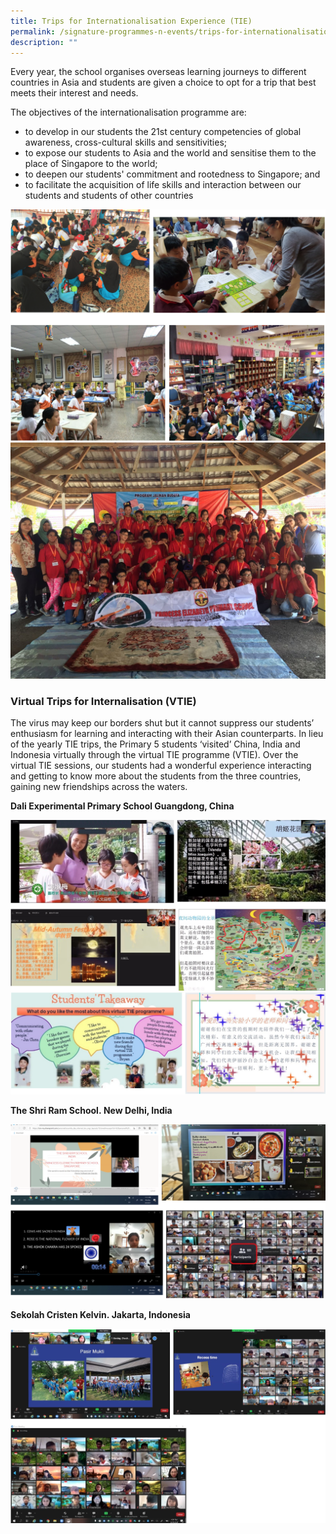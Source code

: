 ```yaml
---
title: Trips for Internationalisation Experience (TIE)
permalink: /signature-programmes-n-events/trips-for-internationalisation-experience-tie
description: ""
---
```

Every year, the school organises overseas learning journeys to different countries in Asia and students are given a choice to opt for a trip that best meets their interest and needs.

  

The objectives of the internationalisation programme are:

*   to develop in our students the 21st century competencies of global awareness, cross-cultural skills and sensitivities;
*   to expose our students to Asia and the world and sensitise them to the place of Singapore to the world;
*   to deepen our students' commitment and rootedness to Singapore; and
*   to facilitate the acquisition of life skills and interaction between our students and students of other countries

![](/images/TIE1.png)
![](/images/TIE2.jpg)

### Virtual Trips for Internalisation (VTIE)

The virus may keep our borders shut but it cannot suppress our students’ enthusiasm for learning and interacting with their Asian counterparts. In lieu of the yearly TIE trips, the Primary 5 students ‘visited’ China, India and Indonesia virtually through the virtual TIE programme (VTIE). Over the virtual TIE sessions, our students had a wonderful experience interacting and getting to know more about the students from the three countries, gaining new friendships across the waters. 

**Dali Experimental Primary School Guangdong, China**

![](/images/TIE2.png)
![](/images/TIE3.png)

**The Shri Ram School. New Delhi, India**

![](/images/TIE4.png)

**Sekolah Cristen Kelvin. Jakarta, Indonesia**

![](/images/TIE5.png)